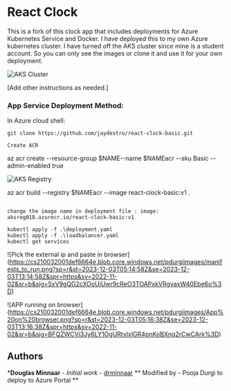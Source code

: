 # React Clock

This is a fork of this clock app that includes deployments for Azure Kubernetes Service and Docker.
I have deployed this to my own Azure kubernetes cluster. I have turned off the AKS cluster since mine is a student account. So you can only see the images or clone it and use it for your own deployment.



![AKS Cluster](https://cs210032001def6664e.blob.core.windows.net/pdurgiimages/AKS_cluster.png?sp=r&st=2023-12-03T04:42:49Z&se=2023-12-03T12:42:49Z&spr=https&sv=2022-11-02&sr=b&sig=eQG5KVe5x2ELVjAkDSaAxF0tQLpGGcn5tM%2BjT5rGMsY%3D)



[Add other instructions as needed.]



### App Service Deployment Method:

In Azure cloud shell:

```
git clone https://github.com/jaydestro/react-clock-basic.git

Create ACR
```
az acr create --resource-group $NAME--name $NAMEacr --sku Basic --admin-enabled true

![AKS Registry](https://cs210032001def6664e.blob.core.windows.net/pdurgiimages/container_registry.png?sp=r&st=2023-12-03T05:10:30Z&se=2023-12-03T13:10:30Z&spr=https&sv=2022-11-02&sr=b&sig=vyCPKHgpKtLOsvNoy%2F4BLHZtq0SFU%2BATItI8vIZas%2FU%3D)

az acr build  --registry $NAMEacr --image react-clock-basic:v1 .
```

change the image name in deployment file : image: aksreg018.azurecr.io/react-clock-basic:v1

kubectl apply -f .\deployment.yaml
kubectl apply -f .\loadbalancer.yaml
kubectl get services
```
![Pick the external ip and paste in browser] (https://cs210032001def6664e.blob.core.windows.net/pdurgiimages/manifests_to_run.png?sp=r&st=2023-12-03T05:14:58Z&se=2023-12-03T13:14:58Z&spr=https&sv=2022-11-02&sr=b&sig=5xV9gQG2cXOoUiUwr9cReO3TOAPxkVRgyaxW40Ebe6o%3D)


![APP running on browser] (https://cs210032001def6664e.blob.core.windows.net/pdurgiimages/App%20on%20browser.png?sp=r&st=2023-12-03T05:16:38Z&se=2023-12-03T13:16:38Z&spr=https&sv=2022-11-02&sr=b&sig=BFQZWCVi3Jy6LY1OgURtvlxIGR4pnKoBXnq2rCwCArk%3D)


## Authors

***Douglas Minnaar** - *Initial work* - [drminnaar](https://github.com/drminnaar)
** Modified by - Pooja Durgi to deploy to Azure Portal **

